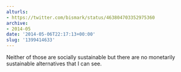```yaml
---
alturls:
- https://twitter.com/bismark/status/463804703352975360
archive:
- 2014-05
date: '2014-05-06T22:17:13+00:00'
slug: '1399414633'
---
```


Neither of those are socially sustainable but there are no monetarily sustainable alternatives that I can see.

